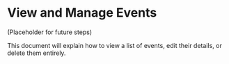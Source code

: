 # View and Manage Events

(Placeholder for future steps)

This document will explain how to view a list of events, edit their details, or delete them entirely.